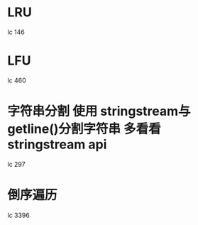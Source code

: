 # LRU
lc 146
# LFU
lc 460

# 字符串分割 使用 stringstream与getline()分割字符串 多看看stringstream api
lc 297

# 倒序遍历
lc 3396